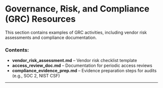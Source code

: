# Governance, Risk, and Compliance (GRC) Resources

This section contains examples of GRC activities, including vendor risk assessments and compliance documentation.

### Contents:
- **vendor_risk_assessment.md** – Vendor risk checklist template
- **access_review_doc.md** – Documentation for periodic access reviews
- **compliance_evidence_prep.md** – Evidence preparation steps for audits (e.g., SOC 2, NIST CSF)

---
